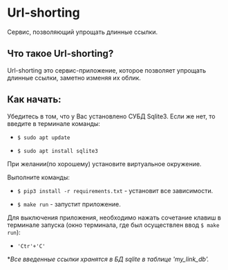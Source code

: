 # Url-shorting

Сервис, позволяющий упрощать длинные ссылки.

## Что такое Url-shorting?

Url-shorting это сервис-приложение, которое позволяет упрощать длинные ссылки, заметно изменяя их облик.


## Как начать:

Убедитесь в том, что у Вас установлено СУБД Sqlite3.
Если же нет, то введите в терминале команды:

* `$ sudo apt update`

* `$ sudo apt install sqlite3`


При желании(по хорошему) установите виртуальное окружение.

Выполните команды:

* `$ pip3 install -r requirements.txt` - установит все зависимости.

* `$ make run` - запустит приложение.


Для выключения приложения, необходимо нажать сочетание клавиш в терминале запуска (окно терминала, где был осуществлен ввод `$ make run`):

* `'Ctr'+'C'`

**Все введенные ссылки хранятся в БД sqlite в таблице 'my_link_db'.*





